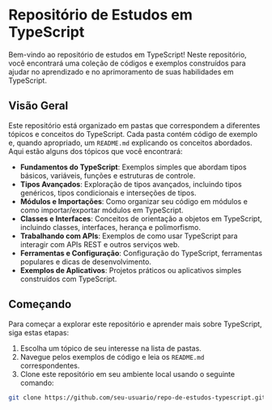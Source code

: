 # Repositório de Estudos em TypeScript

Bem-vindo ao repositório de estudos em TypeScript! Neste repositório, você encontrará uma coleção de códigos e exemplos construídos para ajudar no aprendizado e no aprimoramento de suas habilidades em TypeScript.

## Visão Geral

Este repositório está organizado em pastas que correspondem a diferentes tópicos e conceitos do TypeScript. Cada pasta contém código de exemplo e, quando apropriado, um `README.md` explicando os conceitos abordados. Aqui estão alguns dos tópicos que você encontrará:

- **Fundamentos do TypeScript**: Exemplos simples que abordam tipos básicos, variáveis, funções e estruturas de controle.
- **Tipos Avançados**: Exploração de tipos avançados, incluindo tipos genéricos, tipos condicionais e interseções de tipos.
- **Módulos e Importações**: Como organizar seu código em módulos e como importar/exportar módulos em TypeScript.
- **Classes e Interfaces**: Conceitos de orientação a objetos em TypeScript, incluindo classes, interfaces, herança e polimorfismo.
- **Trabalhando com APIs**: Exemplos de como usar TypeScript para interagir com APIs REST e outros serviços web.
- **Ferramentas e Configuração**: Configuração do TypeScript, ferramentas populares e dicas de desenvolvimento.
- **Exemplos de Aplicativos**: Projetos práticos ou aplicativos simples construídos com TypeScript.

## Começando

Para começar a explorar este repositório e aprender mais sobre TypeScript, siga estas etapas:

1. Escolha um tópico de seu interesse na lista de pastas.
2. Navegue pelos exemplos de código e leia os `README.md` correspondentes.
3. Clone este repositório em seu ambiente local usando o seguinte comando:

```bash
git clone https://github.com/seu-usuario/repo-de-estudos-typescript.git
